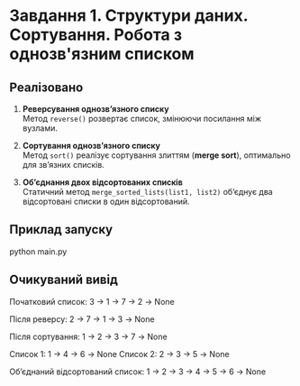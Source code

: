 # Завдання 1. Структури даних. Сортування. Робота з однозв'язним списком

## Реалізовано

1. **Реверсування однозв’язного списку**  
   Метод `reverse()` розвертає список, змінюючи посилання між вузлами.

2. **Сортування однозв’язного списку**  
   Метод `sort()` реалізує сортування злиттям (**merge sort**), оптимально для зв’язних списків.

3. **Об’єднання двох відсортованих списків**  
   Статичний метод `merge_sorted_lists(list1, list2)` об’єднує два відсортовані списки в один відсортований.

## Приклад запуску
python main.py

## Очикуваний вивід

Початковий список:
3 -> 1 -> 7 -> 2 -> None

Після реверсу:
2 -> 7 -> 1 -> 3 -> None

Після сортування:
1 -> 2 -> 3 -> 7 -> None

Список 1:
1 -> 4 -> 6 -> None
Список 2:
2 -> 3 -> 5 -> None

Об’єднаний відсортований список:
1 -> 2 -> 3 -> 4 -> 5 -> 6 -> None
